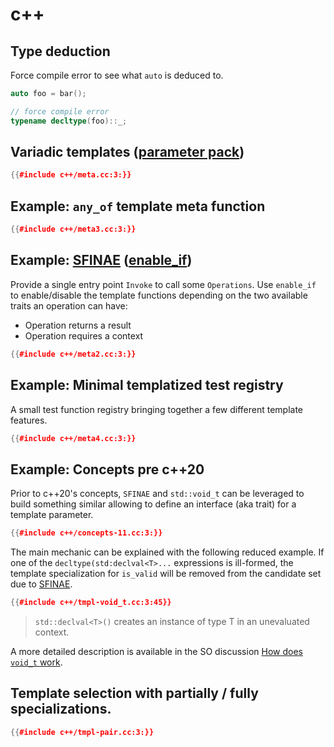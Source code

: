 # c++

## Type deduction

Force compile error to see what `auto` is deduced to.
```cpp
auto foo = bar();

// force compile error
typename decltype(foo)::_;
```

## Variadic templates ([parameter pack][parameter-pack])

```cpp
{{#include c++/meta.cc:3:}}
```

## Example: `any_of` template meta function

```cpp
{{#include c++/meta3.cc:3:}}
```

## Example: [SFINAE][sfinae] ([enable_if][enable-if])

Provide a single entry point `Invoke` to call some `Operations`.
Use `enable_if` to enable/disable the template functions depending on the two
available traits an operation can have:
- Operation returns a result
- Operation requires a context

```cpp
{{#include c++/meta2.cc:3:}}
```

## Example: Minimal templatized test registry

A small test function registry bringing together a few different template
features.

```cpp
{{#include c++/meta4.cc:3:}}
```

## Example: Concepts pre c++20

Prior to c++20's concepts, `SFINAE` and `std::void_t` can be leveraged to build
something similar allowing to define an interface (aka trait) for a template
parameter.

```cpp
{{#include c++/concepts-11.cc:3:}}
```

The main mechanic can be explained with the following reduced example. If one
of the `decltype(std:declval<T>...` expressions is ill-formed, the template
specialization for `is_valid` will be removed from the candidate set due to
[SFINAE][sfinae].
```cpp
{{#include c++/tmpl-void_t.cc:3:45}}
```
> `std::declval<T>()` creates an instance of type T in an unevaluated context.

A more detailed description is available in the SO discussion [How does
`void_t` work](https://stackoverflow.com/a/27688405).

## Template selection with partially / fully specializations.
```cpp
{{#include c++/tmpl-pair.cc:3:}}
```

[gist-strict-asliasing]: https://gist.github.com/shafik/848ae25ee209f698763cffee272a58f8
[parameter-pack]: https://en.cppreference.com/w/cpp/language/parameter_pack
[enable-if]: https://en.cppreference.com/w/cpp/types/enable_if
[sfinae]: https://en.cppreference.com/w/cpp/language/sfinae
